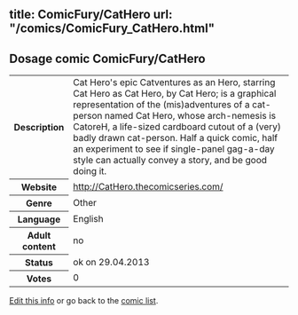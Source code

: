 title: ComicFury/CatHero
url: "/comics/ComicFury_CatHero.html"
---
Dosage comic ComicFury/CatHero
-----------------------------------------

<p id="msg"></p>
<script type="text/javascript">
if (window.location.search === '?edit_info_mail=sent_ok') {
  var elem = document.getElementById("msg");
  elem.innerHTML = 'Edited information sucessfully sent.';
  elem.className = 'ok';
}
</script>
<table class="comicinfo">
<tr>
<th>Description</th><td>Cat Hero's epic Catventures as an Hero, starring Cat Hero as Cat Hero, by Cat Hero; is a graphical representation of the (mis)adventures of a cat-person named Cat Hero, whose arch-nemesis is CatoreH, a life-sized cardboard cutout of a (very) badly drawn cat-person. Half a quick comic, half an experiment to see if single-panel gag-a-day style can actually convey a story, and be good doing it.</td>
</tr>
<tr>
<th>Website</th><td><a href="http://CatHero.thecomicseries.com/">http://CatHero.thecomicseries.com/</a></td>
</tr>
<tr>
<th>Genre</th><td>Other</td>
</tr>
<tr>
<th>Language</th><td>English</td>
</tr>
<tr>
<th>Adult content</th><td>no</td>
</tr>
<tr>
<th>Status</th><td>ok on 29.04.2013</td>
</tr>
<tr>
<th>Votes</th><td>0</td>
</tr>
</table>

[Edit this info](ComicFury_CatHero_edit.html) or go back to the [comic list](../comic-index.html).
